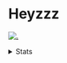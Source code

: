 # Heyzzz  

[![.](https://skillicons.dev/icons?i=js,ts,nextjs,nestjs,mongodb)](https://skillicons.dev)  

<details>
<summary>Stats</summary
<!--START_SECTION:waka-->

```txt
TypeScript   20 hrs 8 mins   ██████████████████████▒░░   89.94 %
JSON         1 hr 8 mins     █▒░░░░░░░░░░░░░░░░░░░░░░░   05.10 %
CSS          31 mins         ▓░░░░░░░░░░░░░░░░░░░░░░░░   02.36 %
TSConfig     20 mins         ▒░░░░░░░░░░░░░░░░░░░░░░░░   01.53 %
JavaScript   12 mins         ▒░░░░░░░░░░░░░░░░░░░░░░░░   00.94 %
```

<!--END_SECTION:waka-->
</details>
